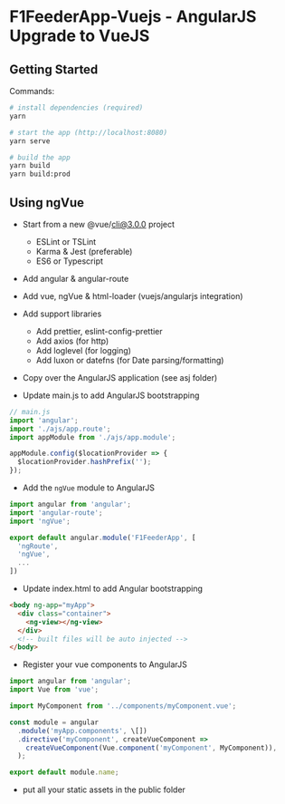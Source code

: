 # F1FeederApp-Vuejs - AngularJS Upgrade to VueJS

## Getting Started

Commands:

```bash
# install dependencies (required)
yarn

# start the app (http://localhost:8080)
yarn serve

# build the app
yarn build
yarn build:prod
```

## Using ngVue

- Start from a new @vue/cli@3.0.0 project

  - ESLint or TSLint
  - Karma & Jest (preferable)
  - ES6 or Typescript

- Add angular & angular-route

- Add vue, ngVue & html-loader (vuejs/angularjs integration)

- Add support libraries

  - Add prettier, eslint-config-prettier
  - Add axios (for http)
  - Add loglevel (for logging)
  - Add luxon or datefns (for Date parsing/formatting)

- Copy over the AngularJS application (see asj folder)

- Update main.js to add AngularJS bootstrapping

```js
// main.js
import 'angular';
import './ajs/app.route';
import appModule from './ajs/app.module';

appModule.config($locationProvider => {
  $locationProvider.hashPrefix('');
});
```

- Add the `ngVue` module to AngularJS

```js
import angular from 'angular';
import 'angular-route';
import 'ngVue';

export default angular.module('F1FeederApp', [
  'ngRoute',
  'ngVue',
  ...
])
```

- Update index.html to add Angular bootstrapping

```html
<body ng-app="myApp">
  <div class="container">
    <ng-view></ng-view>
  </div>
  <!-- built files will be auto injected -->
</body>
```

- Register your vue components to AngularJS

```js
import angular from 'angular';
import Vue from 'vue';

import MyComponent from '../components/myComponent.vue';

const module = angular
  .module('myApp.components', \[])
  .directive('myComponent', createVueComponent =>
    createVueComponent(Vue.component('myComponent', MyComponent)),
  );

export default module.name;
```

- put all your static assets in the public folder
